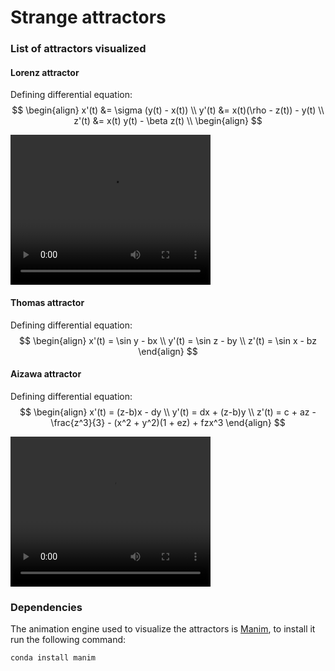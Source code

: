 # Strange attractors

### List of attractors visualized
#### Lorenz attractor
Defining differential equation:
$$
\begin{align}
x'(t) &= \sigma (y(t) - x(t)) \\
y'(t) &= x(t)(\rho - z(t)) - y(t) \\
z'(t) &= x(t) y(t) - \beta z(t) \\
\begin{align}
$$

<video width="320" height="240" controls>
  <source src="videos/LorenzAttractor.mp4" type="video/mp4">
</video>

#### Thomas attractor
Defining differential equation:
$$
\begin{align}
x'(t) = \sin y - bx \\
y'(t) = \sin z - by \\
z'(t) = \sin x - bz
\end{align}
$$

#### Aizawa attractor
Defining differential equation:
$$
\begin{align}
x'(t) = (z-b)x - dy \\
y'(t) = dx + (z-b)y \\
z'(t) = c + az - \frac{z^3}{3} - (x^2 + y^2)(1 + ez) + fzx^3
\end{align}
$$

<video width="320" height="240" controls>
  <source src="videos/AizawaAttractor.mp4" type="video/mp4">
</video>

### Dependencies
The animation engine used to visualize the attractors is [Manim](https://www.manim.community/), to install it run the following command:
```
conda install manim
```


